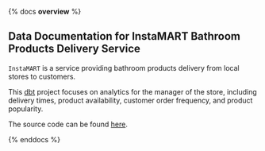 {% docs __overview__ %}

## Data Documentation for InstaMART Bathroom Products Delivery Service

`InstaMART` is a service providing bathroom products delivery from local stores to customers.

This [dbt](https://www.getdbt.com/) project focuses on analytics for the manager of the store, including delivery times, product availability, customer order frequency, and product popularity.

The source code can be found [here](https://github.com/clrcrl/jaffle_shop).

{% enddocs %}
